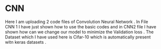 # CNN
Here I am uploading 2 code files of Convolution Neural Network . In File CNN 1 I have just shown how to use the basic codes and in CNN2 file I have shown how can we change our model to minimize the Validation loss .
The Dataset which I have used here is Cifar-10 which is automatically present witn keras datasets .
